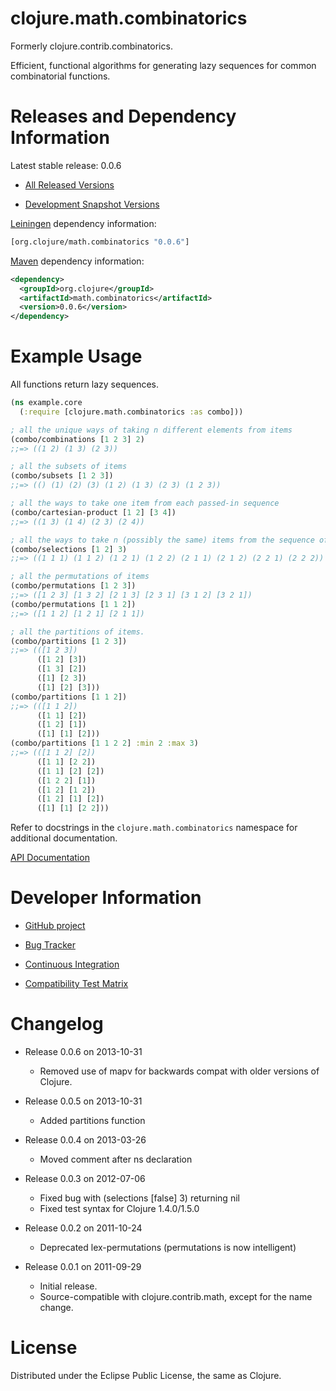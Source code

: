 clojure.math.combinatorics
========================================

Formerly clojure.contrib.combinatorics.

Efficient, functional algorithms for generating lazy
sequences for common combinatorial functions. 

Releases and Dependency Information
========================================

Latest stable release: 0.0.6

* [All Released Versions](http://search.maven.org/#search%7Cgav%7C1%7Cg%3A%22org.clojure%22%20AND%20a%3A%22math.combinatorics%22)

* [Development Snapshot Versions](https://oss.sonatype.org/index.html#nexus-search;gav~org.clojure~math.combinatorics~~~)

[Leiningen](https://github.com/technomancy/leiningen) dependency information:

```clojure
[org.clojure/math.combinatorics "0.0.6"]
```

[Maven](http://maven.apache.org/) dependency information:

```xml
<dependency>
  <groupId>org.clojure</groupId>
  <artifactId>math.combinatorics</artifactId>
  <version>0.0.6</version>
</dependency>
```

Example Usage
========================================

All functions return lazy sequences.

```clojure
(ns example.core
  (:require [clojure.math.combinatorics :as combo]))

; all the unique ways of taking n different elements from items
(combo/combinations [1 2 3] 2)
;;=> ((1 2) (1 3) (2 3))

; all the subsets of items
(combo/subsets [1 2 3])
;;=> (() (1) (2) (3) (1 2) (1 3) (2 3) (1 2 3))

; all the ways to take one item from each passed-in sequence
(combo/cartesian-product [1 2] [3 4])
;;=> ((1 3) (1 4) (2 3) (2 4))

; all the ways to take n (possibly the same) items from the sequence of items
(combo/selections [1 2] 3)
;;=> ((1 1 1) (1 1 2) (1 2 1) (1 2 2) (2 1 1) (2 1 2) (2 2 1) (2 2 2))

; all the permutations of items
(combo/permutations [1 2 3])
;;=> ([1 2 3] [1 3 2] [2 1 3] [2 3 1] [3 1 2] [3 2 1])
(combo/permutations [1 1 2])
;;=> ([1 1 2] [1 2 1] [2 1 1])

; all the partitions of items.
(combo/partitions [1 2 3])
;;=> (([1 2 3])
      ([1 2] [3])
      ([1 3] [2])
      ([1] [2 3])
      ([1] [2] [3]))
(combo/partitions [1 1 2])
;;=> (([1 1 2])
      ([1 1] [2])
      ([1 2] [1])
      ([1] [1] [2]))
(combo/partitions [1 1 2 2] :min 2 :max 3)
;;=> (([1 1 2] [2])
   	  ([1 1] [2 2])
      ([1 1] [2] [2])
      ([1 2 2] [1])
      ([1 2] [1 2])
      ([1 2] [1] [2])
      ([1] [1] [2 2]))
```

Refer to docstrings in the `clojure.math.combinatorics` namespace for
additional documentation.

[API Documentation](http://clojure.github.com/math.combinatorics/)

Developer Information
========================================

* [GitHub project](https://github.com/clojure/math.combinatorics)

* [Bug Tracker](http://dev.clojure.org/jira/browse/MCOMB)

* [Continuous Integration](http://build.clojure.org/job/math.combinatorics/)

* [Compatibility Test Matrix](http://build.clojure.org/job/math.combinatorics-test-matrix/)

Changelog
========================================
* Release 0.0.6 on 2013-10-31
  * Removed use of mapv for backwards compat with older versions of Clojure.

* Release 0.0.5 on 2013-10-31
  * Added partitions function

* Release 0.0.4 on 2013-03-26
  * Moved comment after ns declaration

* Release 0.0.3 on 2012-07-06
  * Fixed bug with (selections [false] 3) returning nil
  * Fixed test syntax for Clojure 1.4.0/1.5.0

* Release 0.0.2 on 2011-10-24
  * Deprecated lex-permutations (permutations is now intelligent)

* Release 0.0.1 on 2011-09-29
  * Initial release.
  * Source-compatible with clojure.contrib.math, except for the name change.

License
========================================

Distributed under the Eclipse Public License, the same as Clojure.
